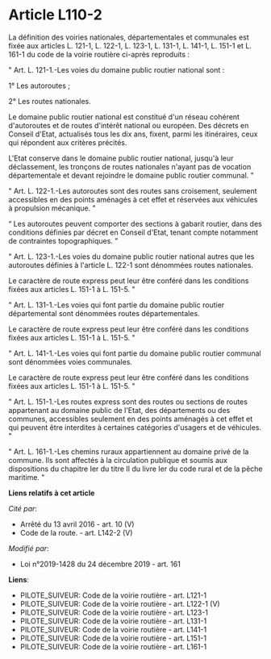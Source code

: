 # Article L110-2

La définition des voiries nationales, départementales et communales est fixée aux articles L. 121-1, L. 122-1, L. 123-1, L.
131-1, L. 141-1, L. 151-1 et L. 161-1 du code de la voirie routière ci-après reproduits :

" Art. L. 121-1.-Les voies du domaine public routier national sont :

1° Les autoroutes ;

2° Les routes nationales.

Le domaine public routier national est constitué d'un réseau cohérent d'autoroutes et de routes d'intérêt national ou
européen. Des décrets en Conseil d'Etat, actualisés tous les dix ans, fixent, parmi les itinéraires, ceux qui répondent aux
critères précités.

L'Etat conserve dans le domaine public routier national, jusqu'à leur déclassement, les tronçons de routes nationales n'ayant
pas de vocation départementale et devant rejoindre le domaine public routier communal. "

" Art. L. 122-1.-Les autoroutes sont des routes sans croisement, seulement accessibles en des points aménagés à cet effet et
réservées aux véhicules à propulsion mécanique. "

“ Les autoroutes peuvent comporter des sections à gabarit routier, dans des conditions définies par décret en Conseil d'Etat,
tenant compte notamment de contraintes topographiques. ”

" Art. L. 123-1.-Les voies du domaine public routier national autres que les autoroutes définies à l'article L. 122-1 sont
dénommées routes nationales.

Le caractère de route express peut leur être conféré dans les conditions fixées aux articles L. 151-1 à L. 151-5. "

" Art. L. 131-1.-Les voies qui font partie du domaine public routier départemental sont dénommées routes départementales.

Le caractère de route express peut leur être conféré dans les conditions fixées aux articles L. 151-1 à L. 151-5. "

" Art. L. 141-1.-Les voies qui font partie du domaine public routier communal sont dénommées voies communales.

Le caractère de route express peut leur être conféré dans les conditions fixées aux articles L. 151-1 à L. 151-5. "

" Art. L. 151-1.-Les routes express sont des routes ou sections de routes appartenant au domaine public de l'Etat, des
départements ou des communes, accessibles seulement en des points aménagés à cet effet et qui peuvent être interdites à
certaines catégories d'usagers et de véhicules. "

" Art. L. 161-1.-Les chemins ruraux appartiennent au domaine privé de la commune. Ils sont affectés à la circulation publique
et soumis aux dispositions du chapitre Ier du titre II du livre Ier du code rural et de la pêche maritime. "

**Liens relatifs à cet article**

_Cité par_:

  - Arrêté du 13 avril 2016 - art. 10 (V)
  - Code de la route. - art. L142-2 (V)

_Modifié par_:

  - Loi n°2019-1428 du 24 décembre 2019 - art. 161

**Liens**:

  - PILOTE_SUIVEUR: Code de la voirie routière - art. L121-1
  - PILOTE_SUIVEUR: Code de la voirie routière - art. L122-1 (V)
  - PILOTE_SUIVEUR: Code de la voirie routière - art. L123-1
  - PILOTE_SUIVEUR: Code de la voirie routière - art. L131-1
  - PILOTE_SUIVEUR: Code de la voirie routière - art. L141-1
  - PILOTE_SUIVEUR: Code de la voirie routière - art. L151-1
  - PILOTE_SUIVEUR: Code de la voirie routière - art. L161-1
